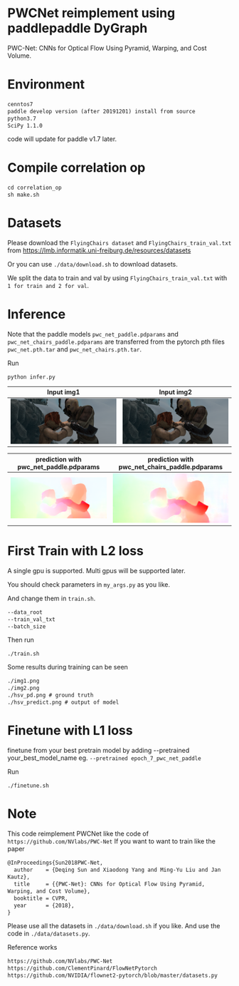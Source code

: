 # PWCNet reimplement using paddlepaddle DyGraph
PWC-Net: CNNs for Optical Flow Using Pyramid, Warping, and Cost Volume.
# Environment 
```
cenntos7
paddle develop version (after 20191201) install from source
python3.7
SciPy 1.1.0
```
code will update for paddle v1.7 later.
# Compile correlation op
```
cd correlation_op
sh make.sh
```
# Datasets
Please download the `FlyingChairs dataset` and `FlyingChairs_train_val.txt` from https://lmb.informatik.uni-freiburg.de/resources/datasets

Or you can use `./data/download.sh` to download datasets.

We split the data to train and val by using `FlyingChairs_train_val.txt` with `1 for train and 2 for val`.
# Inference
Note that the paddle models `pwc_net_paddle.pdparams` and `pwc_net_chairs_paddle.pdparams` are transferred from the pytorch pth files `pwc_net.pth.tar` and `pwc_net_chairs.pth.tar`.

Run
```
python infer.py
```

| Input img1 | Input img2 |
|-------|------------|
| <img src='data/frame_0010.png' width=500> | <img src='data/frame_0011.png' width=500> |

|prediction with pwc_net_paddle.pdparams| prediction with pwc_net_chairs_paddle.pdparams|
|-------------|-------------|
|<img src='tmp/hsv_pd.png' width=500> | <img src='tmp/hsv_pd_chairs.png' width=500> |

# First Train with L2 loss
A single gpu is supported. Multi gpus will be supported later.

You should check parameters in `my_args.py` as you like.

And change them in `train.sh`.
```
--data_root
--train_val_txt
--batch_size
```
Then run
```
./train.sh
```
Some results during training can be seen
```
./img1.png
./img2.png
./hsv_pd.png # ground truth
./hsv_predict.png # output of model
```

# Finetune with L1 loss
finetune from your best pretrain model by adding --pretrained your_best_model_name eg. `--pretrained epoch_7_pwc_net_paddle`

Run
```
./finetune.sh
```
# Note
This code reimplement PWCNet like the code of `https://github.com/NVlabs/PWC-Net`
If you want to want to train like the paper
```
@InProceedings{Sun2018PWC-Net,
  author    = {Deqing Sun and Xiaodong Yang and Ming-Yu Liu and Jan Kautz},
  title     = {{PWC-Net}: CNNs for Optical Flow Using Pyramid, Warping, and Cost Volume},
  booktitle = CVPR,
  year      = {2018},
}
```
Please use all the datasets in `./data/download.sh` if you like. And use the code in `./data/datasets.py`.

Reference works
```
https://github.com/NVlabs/PWC-Net
https://github.com/ClementPinard/FlowNetPytorch
https://github.com/NVIDIA/flownet2-pytorch/blob/master/datasets.py
```